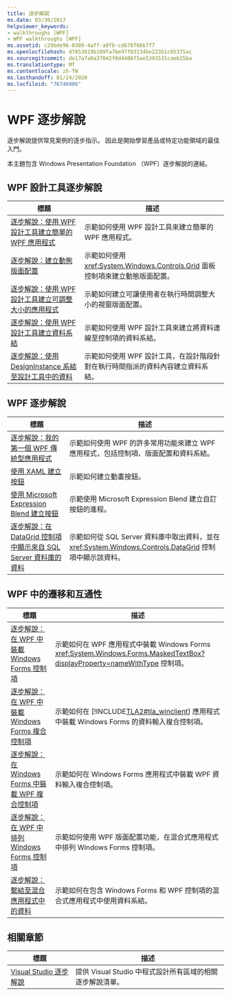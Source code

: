 ```yaml
---
title: 逐步解說
ms.date: 03/30/2017
helpviewer_keywords:
- walkthroughs [WPF]
- WPF walkthroughs [WPF]
ms.assetid: c29bde96-0389-4aff-a9fb-cd678f66b7f7
ms.openlocfilehash: d7853019b109fa7be97f83134be223b1c65375ac
ms.sourcegitcommit: de17a7a0a37042f0d4406f5ae5393531caeb25ba
ms.translationtype: MT
ms.contentlocale: zh-TW
ms.lasthandoff: 01/24/2020
ms.locfileid: "76746906"
---
```

# <a name="wpf-walkthroughs"></a>WPF 逐步解說
逐步解說提供常見案例的逐步指示。 因此是開始學習產品或特定功能領域的最佳入門。

 本主題包含 Windows Presentation Foundation （WPF）逐步解說的連結。

## <a name="wpf-designer-walkthroughs"></a>WPF 設計工具逐步解說

|標題|描述|
|-----------|-----------------|
|[逐步解說：使用 WPF 設計工具建立簡單的 WPF 應用程式](https://docs.microsoft.com/previous-versions/visualstudio/visual-studio-2010/bb546972(v=vs.100))|示範如何使用 WPF 設計工具來建立簡單的 WPF 應用程式。|
|[逐步解說：建立動態版面配置](https://docs.microsoft.com/previous-versions/visualstudio/visual-studio-2010/bb514519(v=vs.100))|示範如何使用 <xref:System.Windows.Controls.Grid> 面板控制項來建立動態版面配置。|
|[逐步解說：使用 WPF 設計工具建立可調整大小的應用程式](https://docs.microsoft.com/previous-versions/visualstudio/visual-studio-2010/bb546954(v=vs.100))|示範如何建立可讓使用者在執行時間調整大小的視窗版面配置。|
|[逐步解說：使用 WPF 設計工具建立資料系結](https://docs.microsoft.com/previous-versions/visualstudio/visual-studio-2010/dd434207(v=vs.100))|示範如何使用 WPF 設計工具來建立將資料連線至控制項的資料系結。|
|[逐步解說：使用 DesignInstance 系結至設計工具中的資料](https://docs.microsoft.com/previous-versions/visualstudio/visual-studio-2010/dd490796(v=vs.100))|示範如何使用 WPF 設計工具，在設計階段針對在執行時間指派的資料內容建立資料系結。|

## <a name="wpf-walkthroughs"></a>WPF 逐步解說

|標題|描述|
|-----------|-----------------|
|[逐步解說：我的第一個 WPF 傳統型應用程式](walkthrough-my-first-wpf-desktop-application.md)|示範如何使用 WPF 的許多常用功能來建立 WPF 應用程式，包括控制項、版面配置和資料系結。|
|[使用 XAML 建立按鈕](../controls/walkthrough-create-a-button-by-using-xaml.md)|示範如何建立動畫按鈕。|
|[使用 Microsoft Expression Blend 建立按鈕](../controls/walkthrough-create-a-button-by-using-microsoft-expression-blend.md)|示範使用 Microsoft Expression Blend 建立自訂按鈕的進程。|
|[逐步解說：在 DataGrid 控制項中顯示來自 SQL Server 資料庫的資料](../controls/walkthrough-display-data-from-a-sql-server-database-in-a-datagrid-control.md)|示範如何從 SQL Server 資料庫中取出資料，並在 <xref:System.Windows.Controls.DataGrid> 控制項中顯示該資料。|

## <a name="migration-and-interoperability-in-wpf"></a>WPF 中的遷移和互通性

|標題|描述|
|-----------|-----------------|
|[逐步解說：在 WPF 中裝載 Windows Forms 控制項](../advanced/walkthrough-hosting-a-windows-forms-control-in-wpf.md)|示範如何在 WPF 應用程式中裝載 Windows Forms <xref:System.Windows.Forms.MaskedTextBox?displayProperty=nameWithType> 控制項。|
|[逐步解說：在 WPF 中裝載 Windows Forms 複合控制項](../advanced/walkthrough-hosting-a-windows-forms-composite-control-in-wpf.md)|示範如何在 [!INCLUDE[TLA2#tla_winclient](../../../../includes/tla2sharptla-winclient-md.md)] 應用程式中裝載 Windows Forms 的資料輸入複合控制項。|
|[逐步解說：在 Windows Forms 中裝載 WPF 複合控制項](../advanced/walkthrough-hosting-a-wpf-composite-control-in-windows-forms.md)|示範如何在 Windows Forms 應用程式中裝載 WPF 資料輸入複合控制項。|
|[逐步解說：在 WPF 中排列 Windows Forms 控制項](../advanced/walkthrough-arranging-windows-forms-controls-in-wpf.md)|示範如何使用 WPF 版面配置功能，在混合式應用程式中排列 Windows Forms 控制項。|
|[逐步解說：繫結至混合應用程式中的資料](../advanced/walkthrough-binding-to-data-in-hybrid-applications.md)|示範如何在包含 Windows Forms 和 WPF 控制項的混合式應用程式中使用資料系結。|

## <a name="related-sections"></a>相關章節

|標題|描述|
|-----------|-----------------|
|[Visual Studio 逐步解說](https://docs.microsoft.com/previous-versions/visualstudio/visual-studio-2010/szatc41e(v=vs.100))|提供 Visual Studio 中程式設計所有區域的相關逐步解說清單。|
